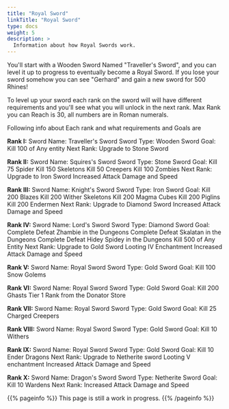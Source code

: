 ```yaml
---
title: "Royal Sword"
linkTitle: "Royal Sword"
type: docs
weight: 5
description: >
  Information about how Royal Swords work.
---
```


You'll start with a Wooden Sword Named "Traveller's Sword", and you can level it up to progress to eventually become a Royal Sword.
If you lose your sword somehow you can see "Gerhard" and gain a new sword for 500 Rhines!

To level up your sword each rank on the sword will will have different requirements and you'll see what you will unlock in the next rank.
Max Rank you can Reach is 30, all numbers are in Roman numerals. 

Following info about Each rank and what requirements and Goals are

**Rank I:**
Sword Name: Traveller's Sword
Sword Type: Wooden Sword
Goal:
Kill 100 of Any entity
Next Rank:
Upgrade to Stone Sword

**Rank II:**
Sword Name: Squires's Sword
Sword Type: Stone Sword
Goal:
Kill 75 Spider
Kill 150 Skeletons
Kill 50 Creepers
Kill 100 Zombies
Next Rank:
Upgrade to Iron Sword
Increased Attack Damage and Speed 

**Rank III:**
Sword Name: Knight's Sword
Sword Type: Iron Sword
Goal:
Kill 200 Blazes
Kill 200 Wither Skeletons
Kill 200 Magma Cubes
Kill 200 Piglins
Kill 200 Endermen
Next Rank:
Upgrade to Diamond Sword
Increased Attack Damage and Speed 

**Rank IV:**
Sword Name: Lord's Sword
Sword Type: Diamond Sword
Goal:
Complete Defeat Zhambie in the Dungeons
Complete Defeat Skalatan in the Dungeons
Complete Defeat Hidey Spidey in the Dungeons
Kill 500 of Any Entity
Next Rank:
Upgrade to Gold Sword
Looting IV Enchantment
Increased Attack Damage and Speed 

**Rank V:**
Sword Name: Royal Sword
Sword Type: Gold Sword
Goal:
Kill 100 Snow Golems

**Rank VI:**
Sword Name: Royal Sword
Sword Type: Gold Sword
Goal:
Kill 200 Ghasts
Tier 1 Rank from the Donator Store

**Rank VII:**
Sword Name: Royal Sword
Sword Type: Gold Sword
Goal:
Kill 25 Charged Creepers

**Rank VIII:**
Sword Name: Royal Sword
Sword Type: Gold Sword
Goal:
Kill 10 Withers

**Rank IX:**
Sword Name: Royal Sword
Sword Type: Gold Sword
Goal:
Kill 10 Ender Dragons
Next Rank:
Upgrade to Netherite sword
Looting V enchantment
Increased Attack Damage and Speed 

**Rank X:**
Sword Name: Dragon's Sword
Sword Type: Netherite Sword
Goal:
Kill 10 Wardens
Next Rank:
Increased Attack Damage and Speed 


{{% pageinfo %}}
This page is still a work in progress.
{{% /pageinfo %}}
